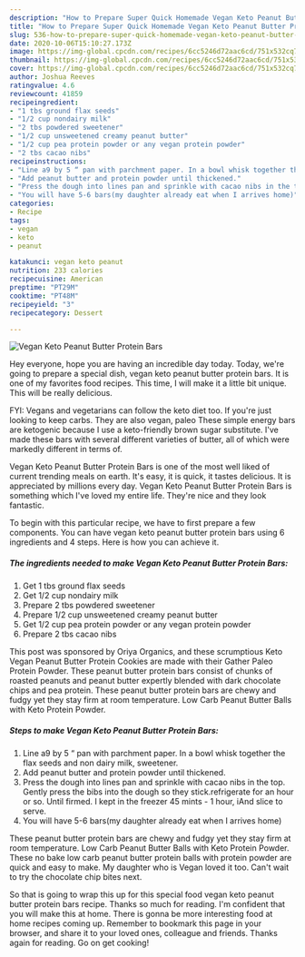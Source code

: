 ```yaml
---
description: "How to Prepare Super Quick Homemade Vegan Keto Peanut Butter Protein Bars"
title: "How to Prepare Super Quick Homemade Vegan Keto Peanut Butter Protein Bars"
slug: 536-how-to-prepare-super-quick-homemade-vegan-keto-peanut-butter-protein-bars
date: 2020-10-06T15:10:27.173Z
image: https://img-global.cpcdn.com/recipes/6cc5246d72aac6cd/751x532cq70/vegan-keto-peanut-butter-protein-bars-recipe-main-photo.jpg
thumbnail: https://img-global.cpcdn.com/recipes/6cc5246d72aac6cd/751x532cq70/vegan-keto-peanut-butter-protein-bars-recipe-main-photo.jpg
cover: https://img-global.cpcdn.com/recipes/6cc5246d72aac6cd/751x532cq70/vegan-keto-peanut-butter-protein-bars-recipe-main-photo.jpg
author: Joshua Reeves
ratingvalue: 4.6
reviewcount: 41859
recipeingredient:
- "1 tbs ground flax seeds"
- "1/2 cup nondairy milk"
- "2 tbs powdered sweetener"
- "1/2 cup unsweetened creamy peanut butter"
- "1/2 cup pea protein powder or any vegan protein powder"
- "2 tbs cacao nibs"
recipeinstructions:
- "Line a9 by 5 “ pan with parchment paper. In a bowl whisk together the flax seeds and non dairy milk, sweetener."
- "Add peanut butter and protein powder until thickened."
- "Press the dough into lines pan and sprinkle with cacao nibs in the top. Gently press the bibs into the dough so they stick.refrigerate for an hour or so. Until firmed. I kept in the freezer 45 mints - 1 hour, iAnd slice to serve."
- "You will have 5-6 bars(my daughter already eat when I arrives home)"
categories:
- Recipe
tags:
- vegan
- keto
- peanut

katakunci: vegan keto peanut 
nutrition: 233 calories
recipecuisine: American
preptime: "PT29M"
cooktime: "PT48M"
recipeyield: "3"
recipecategory: Dessert

---
```



![Vegan Keto Peanut Butter Protein Bars](https://img-global.cpcdn.com/recipes/6cc5246d72aac6cd/751x532cq70/vegan-keto-peanut-butter-protein-bars-recipe-main-photo.jpg)

Hey everyone, hope you are having an incredible day today. Today, we're going to prepare a special dish, vegan keto peanut butter protein bars. It is one of my favorites food recipes. This time, I will make it a little bit unique. This will be really delicious.

FYI: Vegans and vegetarians can follow the keto diet too. If you&#39;re just looking to keep carbs. They are also vegan, paleo These simple energy bars are ketogenic because I use a keto-friendly brown sugar substitute. I&#39;ve made these bars with several different varieties of butter, all of which were markedly different in terms of.

Vegan Keto Peanut Butter Protein Bars is one of the most well liked of current trending meals on earth. It's easy, it is quick, it tastes delicious. It is appreciated by millions every day. Vegan Keto Peanut Butter Protein Bars is something which I've loved my entire life. They're nice and they look fantastic.


To begin with this particular recipe, we have to first prepare a few components. You can have vegan keto peanut butter protein bars using 6 ingredients and 4 steps. Here is how you can achieve it.

<!--inarticleads1-->

##### The ingredients needed to make Vegan Keto Peanut Butter Protein Bars:

1. Get 1 tbs ground flax seeds
1. Get 1/2 cup nondairy milk
1. Prepare 2 tbs powdered sweetener
1. Prepare 1/2 cup unsweetened creamy peanut butter
1. Get 1/2 cup pea protein powder or any vegan protein powder
1. Prepare 2 tbs cacao nibs


This post was sponsored by Oriya Organics, and these scrumptious Keto Vegan Peanut Butter Protein Cookies are made with their Gather Paleo Protein Powder. These peanut butter protein bars consist of chunks of roasted peanuts and peanut butter expertly blended with dark chocolate chips and pea protein. These peanut butter protein bars are chewy and fudgy yet they stay firm at room temperature. Low Carb Peanut Butter Balls with Keto Protein Powder. 

<!--inarticleads2-->

##### Steps to make Vegan Keto Peanut Butter Protein Bars:

1. Line a9 by 5 “ pan with parchment paper. In a bowl whisk together the flax seeds and non dairy milk, sweetener.
1. Add peanut butter and protein powder until thickened.
1. Press the dough into lines pan and sprinkle with cacao nibs in the top. Gently press the bibs into the dough so they stick.refrigerate for an hour or so. Until firmed. I kept in the freezer 45 mints - 1 hour, iAnd slice to serve.
1. You will have 5-6 bars(my daughter already eat when I arrives home)


These peanut butter protein bars are chewy and fudgy yet they stay firm at room temperature. Low Carb Peanut Butter Balls with Keto Protein Powder. These no bake low carb peanut butter protein balls with protein powder are quick and easy to make. My daughter who is Vegan loved it too. Can&#39;t wait to try the chocolate chip bites next. 

So that is going to wrap this up for this special food vegan keto peanut butter protein bars recipe. Thanks so much for reading. I'm confident that you will make this at home. There is gonna be more interesting food at home recipes coming up. Remember to bookmark this page in your browser, and share it to your loved ones, colleague and friends. Thanks again for reading. Go on get cooking!
